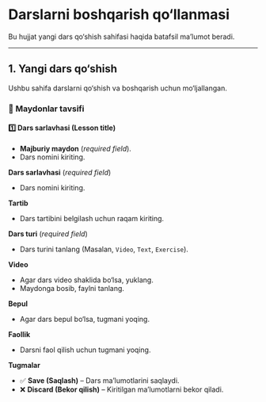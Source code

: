 # Darslarni boshqarish qo‘llanmasi

Bu hujjat yangi dars qo‘shish sahifasi haqida batafsil ma’lumot beradi.

---

## 1. Yangi dars qo‘shish

Ushbu sahifa darslarni qo‘shish va boshqarish uchun mo‘ljallangan.

### 🔹 Maydonlar tavsifi

#### **1️⃣ Dars sarlavhasi (Lesson title)**
- **Majburiy maydon** (*required field*).
- Dars nomini kiriting.


**Dars sarlavhasi** (*required field*)
- Dars nomini kiriting.

**Tartib**
- Dars tartibini belgilash uchun raqam kiriting.

**Dars turi** (*required field*)
- Dars turini tanlang (Masalan, `Video`, `Text`, `Exercise`).

**Video**
- Agar dars video shaklida bo‘lsa, yuklang.
- Maydonga bosib, faylni tanlang.

**Bepul**
- Agar dars bepul bo‘lsa, tugmani yoqing.

**Faollik**
- Darsni faol qilish uchun tugmani yoqing.

**Tugmalar**
- ✅ **Save (Saqlash)** – Dars ma’lumotlarini saqlaydi.
- ❌ **Discard (Bekor qilish)** – Kiritilgan ma’lumotlarni bekor qiladi.
